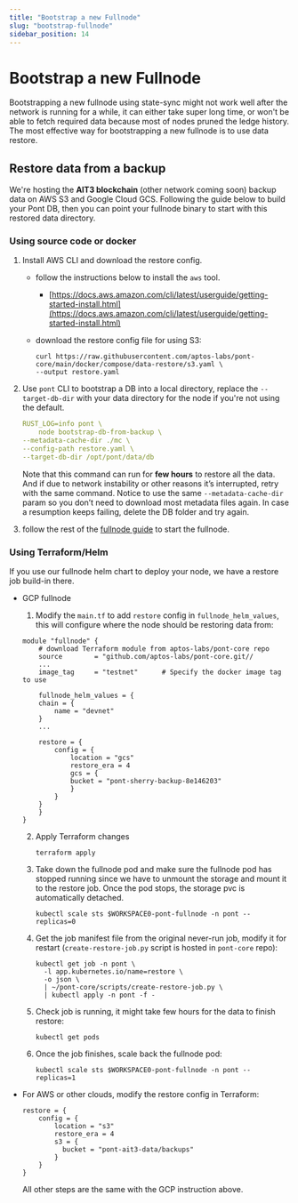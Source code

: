 ```yaml
---
title: "Bootstrap a new Fullnode"
slug: "bootstrap-fullnode"
sidebar_position: 14
---
```


# Bootstrap a new Fullnode

Bootstrapping a new fullnode using state-sync might not work well after the network is running for a while, it can either take super long time, or won't be able to fetch required data because most of nodes pruned the ledge history. The most effective way for bootstrapping a new fullnode is to use data restore.

## Restore data from a backup

We're hosting the **AIT3 blockchain** (other network coming soon) backup data on AWS S3 and Google Cloud GCS. Following the guide below to build your Pont DB, then you can point your fullnode binary to start with this restored data directory.

### Using source code or docker

1. Install AWS CLI and download the restore config.
    - follow the instructions below to install the `aws` tool.
        - [https://docs.aws.amazon.com/cli/latest/userguide/getting-started-install.html](https://docs.aws.amazon.com/cli/latest/userguide/getting-started-install.html)
    
    - download the restore config file for using S3:
        
        ```
        curl https://raw.githubusercontent.com/aptos-labs/pont-core/main/docker/compose/data-restore/s3.yaml \
        --output restore.yaml
        ```

2. Use  `pont` CLI to bootstrap a DB into a local directory, replace the `--target-db-dir` with your data directory for the node if you're not using the default.

    ```yaml
    RUST_LOG=info pont \
        node bootstrap-db-from-backup \
    --metadata-cache-dir ./mc \ 
    --config-path restore.yaml \
    --target-db-dir /opt/pont/data/db
    ```

    Note that this command can run for **few hours** to restore all the data. And if due to network instability or other reasons it’s interrupted, retry with the same command. Notice to use the same `--metadata-cache-dir` param so you don’t need to download most metadata files again.  In case a resumption keeps failing, delete the DB folder and try again.

3. follow the rest of the [fullnode guide](fullnode-source-code-or-docker.md) to start the fullnode.

### Using Terraform/Helm

If you use our fullnode helm chart to deploy your node, we have a restore job build-in there.

- GCP fullnode

  1. Modify the `main.tf` to add `restore` config in `fullnode_helm_values`, this will configure where the node should be restoring data from:

    ```
    module "fullnode" {
        # download Terraform module from aptos-labs/pont-core repo
        source        = "github.com/aptos-labs/pont-core.git//
        ...
        image_tag     = "testnet"      # Specify the docker image tag to use

        fullnode_helm_values = {
        chain = {
            name = "devnet"
        }
        ...

        restore = {
            config = {
                location = "gcs"
                restore_era = 4
                gcs = {
                bucket = "pont-sherry-backup-8e146203"
                }
            }
        }
        }
    }
    ```

    2. Apply Terraform changes

        ```
        terraform apply
        ```

    3. Take down the fullnode pod and make sure the fullnode pod has stopped running since we have to unmount the storage and mount it to the restore job. Once the pod stops, the storage pvc is automatically detached.
    
        ```
        kubectl scale sts $WORKSPACE0-pont-fullnode -n pont --replicas=0
        ```
    4. Get the job manifest file from the original never-run job, modify it for restart (`create-restore-job.py` script is hosted in `pont-core` repo):
        ```
        kubectl get job -n pont \
          -l app.kubernetes.io/name=restore \
          -o json \
          | ~/pont-core/scripts/create-restore-job.py \
          | kubectl apply -n pont -f -
        ```

    5. Check job is running, it might take few hours for the data to finish restore:
        ```
        kubectl get pods
        ```
    
    6. Once the job finishes, scale back the fullnode pod:
        ```
        kubectl scale sts $WORKSPACE0-pont-fullnode -n pont --replicas=1
        ```

- For AWS or other clouds, modify the restore config in Terraform:

    ```
    restore = {
        config = {
            location = "s3"
            restore_era = 4
            s3 = {
              bucket = "pont-ait3-data/backups"
            }
        }
    }
    ```

    All other steps are the same with the GCP instruction above.
